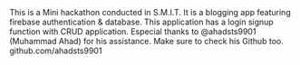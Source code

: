 <SMIT-mini-Hackathon/>
This is a Mini hackathon conducted in S.M.I.T. It is a blogging app featuring firebase authentication & database. This application has a login signup function with CRUD application. Especial thanks to @ahadsts9901 (Muhammad Ahad) for his assistance. Make sure to check his Github too.
github.com/ahadsts9901
